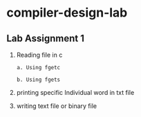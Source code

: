 # compiler-design-lab
## Lab Assignment 1
   1. Reading file in c
       
       ```
       a. Using fgetc
        
       b. Using fgets
       ```

   2. printing specific Individual word in txt file
   
   3. writing text file or binary file
